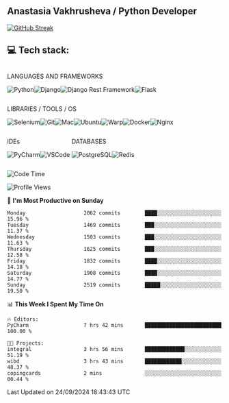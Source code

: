 ## Anastasia Vakhrusheva / Python Developer

<a href="https://git.io/streak-stats"><img src="https://streak-stats.demolab.com?user=KetKode&theme=transparent&mode=weekly" alt="GitHub Streak" /></a>

## **💻 Tech stack:**

<div style="display: inline-block;">

LANGUAGES AND FRAMEWORKS

<img alt="Python" src="https://img.shields.io/badge/Python-FFD43B?style=for-the-badge&logo=python&logoColor=blue" /><img alt="Django" src="https://img.shields.io/badge/Django-092E20?style=for-the-badge&logo=django&logoColor=green" /><img alt="Django Rest Framework" src="https://img.shields.io/badge/django%20rest-ff1709?style=for-the-badge&logo=django&logoColor=white" /><img alt="Flask" src="https://img.shields.io/badge/Flask-000000?style=for-the-badge&logo=flask&logoColor=white" />

</div>

<div style="display: inline-block;">
  
LIBRARIES / TOOLS / OS

<img alt="Selenium" src="https://img.shields.io/badge/Selenium-43B02A?style=for-the-badge&logo=Selenium&logoColor=white" /><img alt="Git" src="https://img.shields.io/badge/GIT-E44C30?style=for-the-badge&logo=git&logoColor=white" /><img alt="Mac" src="https://img.shields.io/badge/mac%20os-000000?style=for-the-badge&logo=apple&logoColor=white" /><img alt="Ubuntu" src="https://img.shields.io/badge/Ubuntu-E95420?style=for-the-badge&logo=ubuntu&logoColor=white" /><img alt="Warp" src="https://img.shields.io/badge/warp-01A4FF?style=for-the-badge&logo=warp&logoColor=white" /><img alt="Docker" src="https://img.shields.io/badge/Docker-2CA5E0?style=for-the-badge&logo=docker&logoColor=white" /><img alt="Nginx" src="https://img.shields.io/badge/Nginx-009639?style=for-the-badge&logo=nginx&logoColor=white" />

</div>

<div style="display: inline-block;">

IDEs

<img alt="PyCharm" src="https://img.shields.io/badge/PyCharm-000000.svg?&style=for-the-badge&logo=PyCharm&logoColor=white" /><img alt="VSCode" src="https://img.shields.io/badge/VSCode-0078D4?style=for-the-badge&logo=visual%20studio%20code&logoColor=white" />

</div>

<div style="display: inline-block;">
  
DATABASES

<img alt="PostgreSQL" src="https://img.shields.io/badge/PostgreSQL-316192?style=for-the-badge&logo=postgresql&logoColor=white" /><img alt="Redis" src="https://img.shields.io/badge/redis-%23DD0031.svg?&style=for-the-badge&logo=redis&logoColor=white" />

</div>
                    
<br/>

<!--START_SECTION:waka-->
![Code Time](http://img.shields.io/badge/Code%20Time-109%20hrs%2059%20mins-blue)

![Profile Views](http://img.shields.io/badge/Profile%20Views-0-blue)

📅 **I'm Most Productive on Sunday** 

```text
Monday                   2062 commits        ████░░░░░░░░░░░░░░░░░░░░░   15.96 % 
Tuesday                  1469 commits        ███░░░░░░░░░░░░░░░░░░░░░░   11.37 % 
Wednesday                1503 commits        ███░░░░░░░░░░░░░░░░░░░░░░   11.63 % 
Thursday                 1625 commits        ███░░░░░░░░░░░░░░░░░░░░░░   12.58 % 
Friday                   1832 commits        ████░░░░░░░░░░░░░░░░░░░░░   14.18 % 
Saturday                 1908 commits        ████░░░░░░░░░░░░░░░░░░░░░   14.77 % 
Sunday                   2519 commits        █████░░░░░░░░░░░░░░░░░░░░   19.50 % 
```


📊 **This Week I Spent My Time On** 

```text
🔥 Editors: 
PyCharm                  7 hrs 42 mins       █████████████████████████   100.00 % 

🐱‍💻 Projects: 
integral                 3 hrs 56 mins       █████████████░░░░░░░░░░░░   51.19 % 
wibd                     3 hrs 43 mins       ████████████░░░░░░░░░░░░░   48.37 % 
copingcards              2 mins              ░░░░░░░░░░░░░░░░░░░░░░░░░   00.44 % 
```


 Last Updated on 24/09/2024 18:43:43 UTC
<!--END_SECTION:waka-->

</div>
